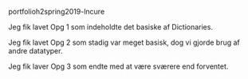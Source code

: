 portfolioh2spring2019-lncure

Jeg fik lavet Opg 1 som indeholdte det basiske af Dictionaries.

Jeg fik lavet Opg 2 som stadig var meget basisk, dog vi gjorde brug af andre datatyper.

Jeg fik laver Opg 3 som endte med at være sværere end forventet.

